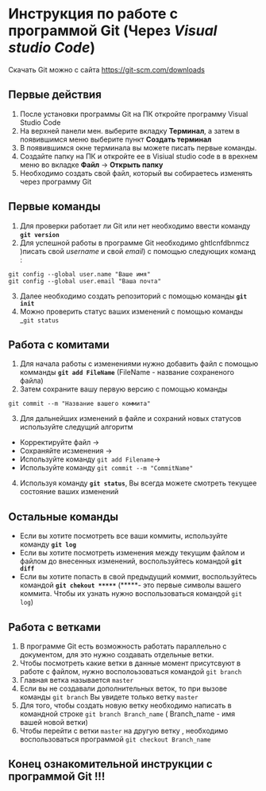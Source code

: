 # Инструкция по работе с программой Git (Через *Visual studio Code*)
Скачать Git можно с сайта https://git-scm.com/downloads 
## Первые действия
1. После установки программы Git на ПК откройте программу Visual Studio Code
2. На верхней панели мен. выберите вкладку __Терминал__, а затем  в появившимся меню выберите пункт __Создать терминал__
3. В появившимся окне терминала вы можете писать первые команды.
4. Создайте папку на ПК и откройте ее в Visiual studio code  в в врехнем меню во вкладке __Файл__  -> __Открыть папку__
5. Необходимо создать свой файл, который вы собираетесь изменять через программу Git
## Первые команды
1. Для проверки работает ли Git или нет необходимо ввести команду __`git version`__ 
2. Для успешной работы в программе Git необходимо ghtlcnfdbnmcz  )писать свой _username_ и свой _email_) с помощью следующих команд : 
```
git config --global user.name "Ваше имя"
git config --global user.email "Ваша почта"
```
3. Далее необходимо создать репозиторий с помощью команды __`git init`__
4. Можно проверить статус ваших изменений с помощью команды _`git status`

## Работа с комитами
1. Для начала работы с изменениями нужно добавить файл с помощью комманды __`git add FileName`__ (FileName - название сохраненого файла)
2. Затем сохраните вашу первую версию с помощью команды 
```
git commit --m "Название вашего коммита"
```
3. Для дальнейших изменений в файле и сохраний новых статусов используйте следущий алгоритм
* Корректируйте файл ->
* Сохраняйте исзменения -> 
* Используйте команду `git add Filename`->
* Используйте команду `git commit --m "CommitName"`
4. Используя команду __`git status`__, Вы всегда можете смотреть текущее состояние ваших изменений
## Остальные команды 
* Если вы хотите посмотреть все ваши коммиты, используйте команду __`git log`__
* Если вы хотите посмотреть изменения между текущим файлом и файлом до внесенных изменений,  воспользуйтесь командой __`git diff`__
* Если вы хотите попасть в свой предыдущий коммит, воспользуйтесь командой __`git chekout *****`__ (*****- это первые символы вашего коммита. Чтобы их узнать нужно воспользоваться командой `git log`)
## Работа с ветками
1. В программе Git есть возможность работать параллельно с документом, для это нужно создавать отдельные ветки.
2. Чтобы посмотреть какие ветки в данные момент присутсвуют в работе с файлом, нужно восполоьзоваться командой `git branch`
3. Главная ветка называется `master`
4. Если вы не создавали дополнительных веток, то при вызове команды `git branch` Вы увидете только ветку `master`
5. Для того, чтобы создать новую ветку необходимо написать в командной строке `git branch Branch_name` ( Branch_name - имя вашей новой ветки)
6. Чтобы перейти с ветки `master` на другую ветку , необходимо воспользоваться программой `git checkout Branch_name`
## Конец ознакомительной инструкции с программой Git !!!